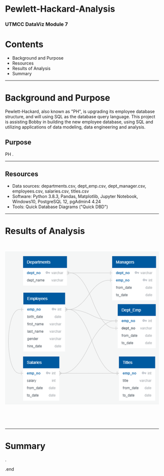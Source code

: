 # Pewlett-Hackard-Analysis
### UTMCC DataViz Module 7

# Contents
  * Background and Purpose
  * Resources
  * Results of Analysis
  * Summary 

---

# Background and Purpose

Pewlett-Hackard, also known as "PH", is upgrading its employee database structure, and will using SQL as the database query language. This project is assisting Bobby in building the new employee database, using SQL and utilizing applications of data modeling, data engineering and analysis. 


## Purpose
PH .





---

## Resources
  - Data sources: departments.csv, dept_emp.csv, dept_manager.csv, employees.csv, salaries.csv, titles.csv 
  - Software: Python 3.8.3, Pandas, Matplotlib, Jupyter Notebook, Windows10, PostgreSQL 12, pgAdmin4 4.24
  - Tools: Quick Database Diagrams ("Quick DBD")


---

# Results of Analysis

![]()


![EmployeeDB.png](https://github.com/larrydodson/Pewlett-Hackard-Analysis/blob/master/EmployeeDB.png)


![]()


![]()



---

# Summary




.

.end 
